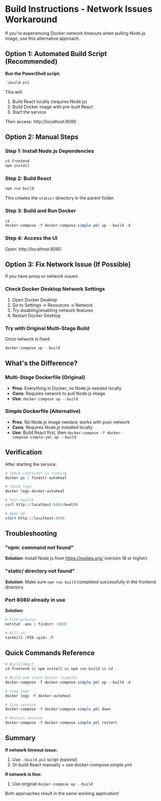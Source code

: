 # Build Instructions - Network Issues Workaround

If you're experiencing Docker network timeouts when pulling Node.js image, use this alternative approach.

## Option 1: Automated Build Script (Recommended)

**Run the PowerShell script:**

```powershell
.\build.ps1
```

This will:
1. Build React locally (requires Node.js)
2. Build Docker image with pre-built React
3. Start the service

Then access: http://localhost:8080

## Option 2: Manual Steps

### Step 1: Install Node.js Dependencies

```powershell
cd frontend
npm install
```

### Step 2: Build React

```powershell
npm run build
```

This creates the `static/` directory in the parent folder.

### Step 3: Build and Run Docker

```powershell
cd ..
docker-compose -f docker-compose.simple.yml up --build -d
```

### Step 4: Access the UI

Open: http://localhost:8080

## Option 3: Fix Network Issue (If Possible)

If you have proxy or network issues:

### Check Docker Desktop Network Settings

1. Open Docker Desktop
2. Go to Settings → Resources → Network
3. Try disabling/enabling network features
4. Restart Docker Desktop

### Try with Original Multi-Stage Build

Once network is fixed:

```powershell
docker-compose up --build
```

## What's the Difference?

### Multi-Stage Dockerfile (Original)
- **Pros**: Everything in Docker, no Node.js needed locally
- **Cons**: Requires network to pull Node.js image
- **Use**: `docker-compose up --build`

### Simple Dockerfile (Alternative)
- **Pros**: No Node.js image needed, works with poor network
- **Cons**: Requires Node.js installed locally
- **Use**: Build React first, then `docker-compose -f docker-compose.simple.yml up --build`

## Verification

After starting the service:

```powershell
# Check container is running
docker ps | findstr autoheal

# Check logs
docker logs docker-autoheal

# Test health
curl http://localhost:8080/health

# Open UI
start http://localhost:8080
```

## Troubleshooting

### "npm: command not found"

**Solution**: Install Node.js from https://nodejs.org/ (version 18 or higher)

### "static/ directory not found"

**Solution**: Make sure `npm run build` completed successfully in the frontend directory

### Port 8080 already in use

**Solution**:
```powershell
# Find process
netstat -ano | findstr :8080

# Kill it
taskkill /PID <pid> /F
```

## Quick Commands Reference

```powershell
# Build React
cd frontend && npm install && npm run build && cd ..

# Build and start Docker (simple)
docker-compose -f docker-compose.simple.yml up --build -d

# View logs
docker logs -f docker-autoheal

# Stop service
docker-compose -f docker-compose.simple.yml down

# Restart service
docker-compose -f docker-compose.simple.yml restart
```

## Summary

**If network timeout issue:**
1. Use `.\build.ps1` script (easiest)
2. Or build React manually + use docker-compose.simple.yml

**If network is fine:**
1. Use original `docker-compose up --build`

Both approaches result in the same working application!

